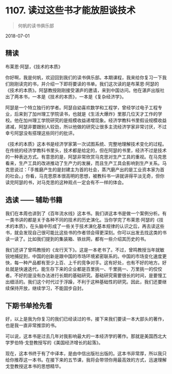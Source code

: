 # 1107. 读过这些书才能放胆谈技术

> 何帆的读书俱乐部

2018-07-01

## 精读

布莱恩·阿瑟，《技术的本质》

你好啊，我是何帆，欢迎回到我们的读书俱乐部。本期课程，我来给你复习一下我们刚刚读完的书，并介绍一下即将要读的书单。我们这次读的是布莱恩·阿瑟的《技术的本质》。阿瑟教授刚刚接受湛庐的邀请，来到中国访问。他在湛庐出版社出了两本书，一本是《技术的本质》，一本是《复杂经济学》。

阿瑟是一个特立独行的学者。阿瑟自幼喜欢数学和工程学，曾经学过电子工程专业，后来到了加州理工学院读书，也就是《生活大爆炸》里那几位天才工作的学校。他在加州理工学院研究的是规模收益递增现象。经济学教科书里假设规模收益递减，阿瑟非要跟别人较劲，所以他做的研究让很多主流经济学家非常讨厌，不过幸亏阿瑟没有搭理这些同行的批评。

《技术的本质》这本书是经济学家第一次试图系统、完整地理解技术变化的过程。在传统的经济学教科书里头，技术都是给定的，但在阿瑟的书里，经济不过是技术的一种表达方式。有意思的是，阿瑟非常欣赏马克思对生产工具的重视。在马克思看来，生产工具的改进推动了生产力的发展，而且生产工具会影响到生产关系。马克思说过：「手推磨产生的是封建主为首的社会，蒸汽磨产出的是工业资本家为首的社会。」你看，马克思原本很高明的思想，被教科书一讲就讲得平淡无奇，但你读完阿瑟的书，对马克思的这种观点一定会有不一样的体会。

## 选读 —— 辅助书籍

我们在本周也讲到了《百年流水线》这本书。我们讲这本书是做一个案例分析。有一类书讲的都是关于各种不同的技术的历史演化。当你学完了布莱恩·阿瑟的《技术的本质》，在头脑中形成了一些关于技术演化基本规律的认识之后，再去读这些书，就会发现自己很可能比这些书的作者领会得更深刻。你可以出发去找这类的书读一读了。比如我们提到的集装箱、铁丝网，都有一些介绍其历史的书。

我们还讲了曾鸣教授的《龙行天下》。这是一本老书了。不过，曾鸣教授当年就敏锐地捕捉到，中国的创新是跟中国的市场环境紧密联系的。中国的市场变化速度更快，每一种产品都有至少上百、上千的竞争对手。这有好处，也有不好的地方。好处就是快速迭代，能生存下来的企业都是百里挑一、千里挑一、万里挑一的佼佼者。不好的是没有办法进行长期的基础研究。基础研究需要很长的时间，是要慢工出细活的。我们这个时代过于浮躁，不利于这种基础性的研究。因此，我们还要继续保持开放，继续学习，不能固步自封。

## 下期书单抢先看

好，以上是我为你复习的我们已经读过的书，接下来我们要读一本大部头的著作，也是我一直非常推崇的书。

可以说，这本书是过去几年对我影响最大的一本经济学的著作。那就是美国西北大学罗伯特·戈登教授写的《美国经济增长的起落》。

现在，这本书终于有了中译本，是由中信出版社出版的。这本书非常厚，所以我只给你推荐这一本书。在接下来的五节课，我将会带领你用最高效的方式，迅速理解戈登教授这本书的思想精华。

